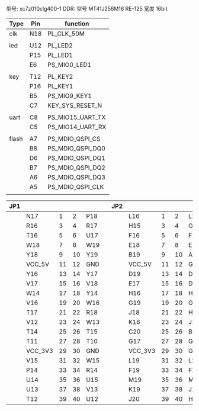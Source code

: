 
型号: xc7z010clg400-1
DDR: 型号 MT41J256M16 RE-125 宽度 16bit

| Type  | Pin | function         |
| ----- | --- | ---------------- |
| clk   | N18 | PL_CLK_50M       |
|       |     |                  |
| led   | U12 | PL_LED2          |
|       | P15 | PL_LED1          |
|       | E6  | PS_MIO0_LED1     |
|       |     |                  |
| key   | T12 | PL_KEY2          |
|       | P16 | PL_KEY1          |
|       | B5  | PS_MIO9_KEY1     |
|       | C7  | KEY_SYS_RESET_N  |
|       |     |                  |
| uart  | C8  | PS_MIO15_UART_TX |
|       | C5  | PS_MIO14_UART_RX |
|       |     |                  |
| flash | A7  | PS_MDIO_QSPI_CS  |
|       | B8  | PS_MDIO_QSPI_DQ0 |
|       | D6  | PS_MDIO_QSPI_DQ1 |
|       | B7  | PS_MDIO_QSPI_DQ2 |
|       | A6  | PS_MDIO_QSPI_DQ3 |
|       | A5  | PS_MDIO_QSPI_CLK |
|       |     |                  |


| JP1 |         |     |     |     |     | JP2 |         |     |     |     |     |
| --- | ------- | --- | --- | --- | --- | --- | ------- | --- | --- | --- | --- |
|     | N17     | 1   | 2   | P18 |     |     | L16     | 1   | 2   | L17 |     |
|     | R16     | 3   | 4   | R17 |     |     | H15     | 3   | 4   | G15 |     |
|     | T16     | 5   | 6   | U17 |     |     | F16     | 5   | 6   | F17 |     |
|     | W18     | 7   | 8   | W19 |     |     | E18     | 7   | 8   | E19 |     |
|     | Y18     | 9   | 10  | Y19 |     |     | B19     | 9   | 10  | A20 |     |
|     | VCC_5V  | 11  | 12  | GND |     |     | VCC_5V  | 11  | 12  | GND |     |
|     | Y16     | 13  | 14  | Y17 |     |     | D19     | 13  | 14  | D20 |     |
|     | V17     | 15  | 16  | V18 |     |     | E17     | 15  | 16  | D18 |     |
|     | W14     | 17  | 18  | Y14 |     |     | H16     | 17  | 18  | H17 |     |
|     | V16     | 19  | 20  | W16 |     |     | G19     | 19  | 20  | G20 |     |
|     | T17     | 21  | 22  | R18 |     |     | J18     | 21  | 22  | H18 |     |
|     | V12     | 23  | 24  | W13 |     |     | K16     | 23  | 24  | J16 |     |
|     | T14     | 25  | 26  | T15 |     |     | C20     | 25  | 26  | B20 |     |
|     | T11     | 27  | 28  | T10 |     |     | G17     | 27  | 28  | G18 |     |
|     | VCC_3V3 | 29  | 30  | GND |     |     | VCC_3V3 | 29  | 30  | GND |     |
|     | V15     | 31  | 32  | W15 |     |     | L19     | 31  | 32  | L20 |     |
|     | P14     | 33  | 34  | R14 |     |     | F19     | 33  | 34  | F20 |     |
|     | U14     | 35  | 36  | U15 |     |     | M19     | 35  | 36  | M20 |     |
|     | U13     | 37  | 38  | V13 |     |     | K19     | 37  | 38  | J19 |     |
|     | T12     | 39  | 40  | U12 |     |     | J20     | 39  | 40  | H20 |     |

